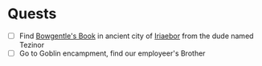 # Quests
- [ ] Find [Bowgentle's Book](https://forgottenrealms.fandom.com/wiki/Bowgentle%27s_Book) in ancient city of [Iriaebor](https://forgottenrealms.fandom.com/wiki/Iriaebor) from the dude named Tezinor
- [ ] Go to Goblin encampment, find our employeer's Brother 